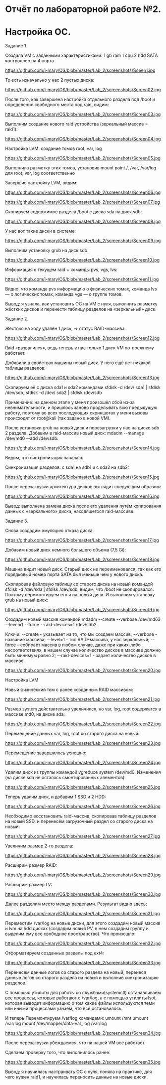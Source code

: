 # Отчёт по лабораторной работе №2. #
# Настройка ОС. #
Задание 1.

Создала VM с заданными характеристиками:
1 gb ram
1 cpu
2 hdd
SATA контроллер на 4 порта

https://github.com/i-mary/OS/blob/master/Lab_2/screenshots/Sceen1.jpg

То есть изначально у нас 2 пустых диска:

https://github.com/i-mary/OS/blob/master/Lab_2/screenshots/Screen02.jpg

После того, как завершена настройка отдельного раздела под /boot и определение свободного места под raid, видим:

https://github.com/i-mary/OS/blob/master/Lab_2/screenshots/Screen03.jpg

Выполним создание нового raid устройства
(зеркальный массив = raid1):

https://github.com/i-mary/OS/blob/master/Lab_2/screenshots/Screen04.jpg

Настройка LVM: создание томов root, var, log

https://github.com/i-mary/OS/blob/master/Lab_2/screenshots/Screen05.jpg

Выполнила разметку этих томов, установив mount point
/, /var, /var/log для root, var, log соответственно

Завершив настройку LVM, видим:

https://github.com/i-mary/OS/blob/master/Lab_2/screenshots/Screen06.jpg

https://github.com/i-mary/OS/blob/master/Lab_2/screenshots/Screen07.jpg

Скопируем содержимое раздела /boot с диска sda на диск sdb:

https://github.com/i-mary/OS/blob/master/Lab_2/screenshots/Screen08.jpg

У нас вот такие диски в системе:

https://github.com/i-mary/OS/blob/master/Lab_2/screenshots/Screen09.jpg

Выполним установку grub на диск sdb:

https://github.com/i-mary/OS/blob/master/Lab_2/screenshots/Screen10.jpg

Информация о текущем raid + команды pvs, vgs, lvs:

https://github.com/i-mary/OS/blob/master/Lab_2/screenshots/Screen11.jpg

Видно, что команда pvs информацию о физических томах, команда lvs — о логических томах, команда vgs — о группе томов.


Вывод: я узнала, как установить ОС на VM с нуля, выполнить разметку жёстких дисков и перенести таблицу разделов на «зеркальный» диск.

Задание 2.

Жестоко на ходу удалён 1 диск, => статус RAID-массива:

https://github.com/i-mary/OS/blob/master/Lab_2/screenshots/Screen12.jpg

Raid «развалился», ведь теперь у нас только 1 диск
VM по-прежнему работает.

Добавили в свойствах машины новый диск.
У него ещё нет никакой таблицы разделов:

https://github.com/i-mary/OS/blob/master/Lab_2/screenshots/Screen13.jpg

Скопируем её с диска sda1 и sda2 командами sfdisk -d /dev/ sda1 | sfdisk /dev/sdb, sfdisk -d /dev/ sda2 | sfdisk /dev/sdb

Примечание: на данном этапе у меня произошёл сбой из-за невнимательности, и пришлось заново проделывать всю предыдущую работу, поэтому во всех последующих скриншотах у меня вызовы происходят от root@kali (так задано в новой VM).

После установки grub на новый диск и перезагрузки у нас на диске sdb 2 раздела.
Добавим в raid-массив новый диск: mdadm --manage /dev/md0 --add /dev/sdb:

https://github.com/i-mary/OS/blob/master/Lab_2/screenshots/Screen14.jpg

Видим, что синхронизация началась.

Синхронизация разделов: с sda1 на sdb1 и с sda2 на sdb2:

https://github.com/i-mary/OS/blob/master/Lab_2/screenshots/Screen15.jpg

После перезагрузки архитектура дисков выглядит следующим образом:

https://github.com/i-mary/OS/blob/master/Lab_2/screenshots/Screen16.jpg

Вывод: выполнена замена диска после его удаления путём копирования данных с «зеркального» диска, находящегося raid-массиве.


Задание 3.

Снова создадим эмуляцию отказа диска:

https://github.com/i-mary/OS/blob/master/Lab_2/screenshots/Screen17.jpg

Добавим новый диск немного большего объема (7,5 Gi):

https://github.com/i-mary/OS/blob/master/Lab_2/screenshots/Screen18.jpg

Машина видит новый диск. Старый диск не переименовался, так как его порядковый номер порта SATA был меньше чем у нового диска.

Скопировав файловую таблицу со старого диска на новый командой sfdisk -d /dev/sda | sfdisk /dev/sdb, видим, что /boot не скопировался.
Поэтому перемонтируем его и на новый диск.
И выполним установку grub на новый диск:

https://github.com/i-mary/OS/blob/master/Lab_2/screenshots/Screen19.jpg

Создадим новый массив командой mdadm --create --verbose /dev/md63 --level=1 --force --raid-devices=1 /dev/sdb2.

Ключи:
--create - указывает на то, что мы создаем массив;
--verbose - название массива;
--level=1 - тип RAID-массива, у нас зеркальный;
--force - собирает массив в любом случае, даже при каких-либо несоответствиях, в нашем случае количество дисков в массиве должно быть минимум равно 2;
--raid-devices=1 - задает количество дисков в массиве.

https://github.com/i-mary/OS/blob/master/Lab_2/screenshots/Screen20.jpg

Настройка LVM

Новый физический том с ранее созданным RAID массивом:

https://github.com/i-mary/OS/blob/master/Lab_2/screenshots/Screen21.jpg

Размер system действительно увеличился, но var, log, root содержатся в массиве md0, на диске sda:

https://github.com/i-mary/OS/blob/master/Lab_2/screenshots/Screen22.jpg

Перемещение данных var, log, root со старого диска на новый:

https://github.com/i-mary/OS/blob/master/Lab_2/screenshots/Screen23.jpg

Перемещение завершилось успешно:

https://github.com/i-mary/OS/blob/master/Lab_2/screenshots/Screen24.jpg

Удалим диск из группы командой vgreduce system /dev/md0.
Изменения (на диске sda не осталось смонтированных элементов):

https://github.com/i-mary/OS/blob/master/Lab_2/screenshots/Screen25.jpg

Теперь удалим диск, и добавим 1 SSD и 2 HDD:

https://github.com/i-mary/OS/blob/master/Lab_2/screenshots/Screen26.jpg

Необходимо восстановить raid-массив, скопировав таблицу разделов на новый SSD, и перенесём загрузочный раздел со старого диска на новый:

https://github.com/i-mary/OS/blob/master/Lab_2/screenshots/Screen27.jpg

Увеличим размер 2-го раздела:

https://github.com/i-mary/OS/blob/master/Lab_2/screenshots/Screen28.jpg

Расширим размер RAID:

https://github.com/i-mary/OS/blob/master/Lab_2/screenshots/Screen29.jpg

Расширим размер LV:

https://github.com/i-mary/OS/blob/master/Lab_2/screenshots/Screen30.jpg

Далее разделим место между разделами. Результат видно здесь;

https://github.com/i-mary/OS/blob/master/Lab_2/screenshots/Screen31.jpg

Переместим /var/log на новые диски, для этого создадим новый массив и lvm на hdd дисках (создадим новый PV, в нем создадим группу и выделим ему все свободное пространство). Что произошло:

https://github.com/i-mary/OS/blob/master/Lab_2/screenshots/Screen32.jpg

Отформатируем созданные разделы под ext4:

https://github.com/i-mary/OS/blob/master/Lab_2/screenshots/Screen33.jpg

Перенесем данные логов со старого раздела на новый, перенеся данные логов со старого раздела на новый и выполнив синхронизацию разделов.

С помощью утилиты для работы со службами(systemctl) останавливаем все процессы, которые работают с /var/log, а с помощью утилиты lsof, которая выводит информацию о том какие файлы используются теми или иными процессами узнаем, что всё остановилось.

И теперь Перемонтируем /var/log командами:
umount /mnt
umount /var/log
mount /dev/mapper/data-var_log /var/log

https://github.com/i-mary/OS/blob/master/Lab_2/screenshots/Screen34.jpg

После перезагрузки убеждаемся, что на нашей VM всё работает.

Сделаем проверку того, что выполнилось ранее:

https://github.com/i-mary/OS/blob/master/Lab_2/screenshots/Screen35.jpg

Вывод: я научилась настраивать ОС с нуля, поняла на практике, для чего нужен raid1, и научилась переносить данные на новые диски.
